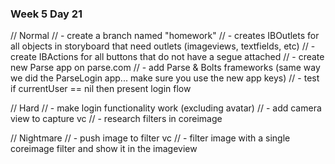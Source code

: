 ### Week 5 Day 21

// Normal
// - create a branch named "homework"
// - creates IBOutlets for all objects in storyboard that need outlets (imageviews, textfields, etc)
// - create IBActions for all buttons that do not have a segue attached
// - create new Parse app on parse.com
// - add Parse & Bolts frameworks (same way we did the ParseLogin app... make sure you use the new app keys)
// - test if currentUser == nil then present login flow


// Hard
// - make login functionality work (excluding avatar)
// - add camera view to capture vc
// - research filters in coreimage

// Nightmare
// - push image to filter vc
// - filter image with a single coreimage filter and show it in the imageview
